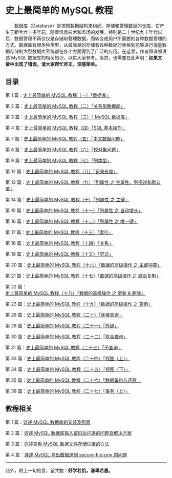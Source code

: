 # 史上最简单的 MySQL 教程


　　数据库（Database）是按照数据结构来组织、存储和管理数据的仓库，它产生于距今六十多年前，随着信息技术和市场的发展，特别是二十世纪九十年代以后，数据管理不再仅仅是存储和管理数据，而转变成用户所需要的各种数据管理的方式。数据库有很多种类型，从最简单的存储有各种数据的表格到能够进行海量数据存储的大型数据库系统都在各个方面得到了广泛的应用。在这里，作者将详细讲述 MySQL 数据库的相关知识，以供大家参考。当然，也需要在此声明：**如果文章中出现了错误，请大家帮忙斧正，深感荣幸。**

## 目录

第 1 篇：[史上最简单的 MySQL 教程（一）「数据库」](https://github.com/guobinhit/mysql-tutorial/blob/master/mysql-articles/database.md)

第 2 篇：[史上最简单的 MySQL 教程（二）「关系型数据库」](https://github.com/guobinhit/mysql-tutorial/blob/master/mysql-articles/relation-db.md)

第 3 篇：[史上最简单的 MySQL 教程（三）「 MySQL 数据库」](https://github.com/guobinhit/mysql-tutorial/blob/master/mysql-articles/mysql_db.md)

第 4 篇：[史上最简单的 MySQL 教程（四）「SQL 基本操作」](https://github.com/guobinhit/mysql-tutorial/blob/master/articles/sql-operation.md)

第 7 篇：[史上最简单的 MySQL 教程（五）「中文数据问题」](https://github.com/guobinhit/mysql-tutorial/blob/master/marticles/chinese-data.md)

第 8 篇：[史上最简单的 MySQL 教程（六）「校对集问题」](https://github.com/guobinhit/mysql-tutorial/blob/master/articles/collate.md)

第 9 篇：[史上最简单的 MySQL 教程（七）「列类型」](https://github.com/guobinhit/mysql-tutorial/blob/master/articles/column-type.md)

第 12 篇：[史上最简单的 MySQL 教程（八）「记录长度」](https://github.com/guobinhit/mysql-tutorial/blob/master/articles/record-length.md)

第 13 篇：[史上最简单的 MySQL 教程（九）「列属性 之 空属性、列描述和默认值」](https://github.com/guobinhit/mysql-tutorial/blob/master/articles/column-null-comment-default.md)

第 14 篇：[史上最简单的 MySQL 教程（十）「列属性 之 主键」](https://github.com/guobinhit/mysql-tutorial/blob/master/articles/primarykey.md)

第 15 篇：[史上最简单的 MySQL 教程（十一）「列属性 之 自动增长」](https://github.com/guobinhit/mysql-tutorial/blob/master/articles/increment.md)

第 16 篇：[史上最简单的 MySQL 教程（十二）「列属性 之 唯一键」](https://github.com/guobinhit/mysql-tutorial/blob/master/articles/uniquekey.md)

第 17 篇：[史上最简单的 MySQL 教程（十三）「索引」](https://github.com/guobinhit/mysql-tutorial/blob/master/articles/index.md)

第 18 篇：[史上最简单的 MySQL 教程（十四）「关系」](https://github.com/guobinhit/mysql-tutorial/blob/master/articles/relation.md)

第 19 篇：[史上最简单的 MySQL 教程（十五）「范式」](https://github.com/guobinhit/mysql-tutorial/blob/master/articles/paradigm.md)

第 20 篇：[史上最简单的 MySQL 教程（十六）「数据的高级操作 之 主键冲突」](https://github.com/guobinhit/mysql-tutorial/blob/master/articles/duplicate-primary-key.md)

第 21 篇：[史上最简单的 MySQL 教程（十七）「数据的高级操作 之 蠕虫复制」](https://github.com/guobinhit/mysql-tutorial/blob/master/articles/worm-copy.md)

第 22 篇：[史上最简单的 MySQL 教程（十八）「数据的高级操作 之 更新 & 删除」](https://github.com/guobinhit/mysql-tutorial/blob/master/articles/updata-and-delete.md)

第 23 篇：[史上最简单的 MySQL 教程（十九）「数据的高级操作 之 查询」](https://github.com/guobinhit/mysql-tutorial/blob/master/articles/select.md)

第 26 篇：[史上最简单的 MySQL 教程（二十）「连接查询」](https://github.com/guobinhit/mysql-tutorial/blob/master/articles/join-query.md)

第 28 篇：[史上最简单的 MySQL 教程（二十一）「外键」](https://github.com/guobinhit/mysql-tutorial/blob/master/articles/foreign-key.md)

第 30 篇：[史上最简单的 MySQL 教程（二十二）「联合查询」](https://github.com/guobinhit/mysql-tutorial/blob/master/mysql-articles/union.md)

第 31 篇：[史上最简单的 MySQL 教程（二十三）「子查询」](https://github.com/guobinhit/mysql-tutorial/blob/master/articles/sub_query.md)

第 33 篇：[史上最简单的 MySQL 教程（二十四）「视图（上）」](https://github.com/guobinhit/mysql-tutorial/blob/master/articles/view-one.md)

第 34 篇：[史上最简单的 MySQL 教程（二十五）「视图（下）」](https://github.com/guobinhit/mysql-tutorial/blob/master/articles/view-two.md)

第 35 篇：[史上最简单的 MySQL 教程（二十六）「数据备份与还原」](https://github.com/guobinhit/mysql-tutorial/blob/master/articles/backup.md)

第 38 篇：[史上最简单的 MySQL 教程（二十七）「事务（上）」](https://github.com/guobinhit/mysql-tutorial/blob/master/articles/thing-one.md)


## 教程相关

第 1 篇：[详述 MySQL 数据库的安装及配置](https://github.com/guobinhit/mysql-tutorial/blob/master/mysql-articles/install-mysql.md)

第 2 篇：[详述 MySQL 数据库输入密码后闪退的问题及解决方案](https://github.com/guobinhit/mysql-tutorial/blob/master/mysql-articles/resovle-method.md)

第 3 篇：[详述查看 MySQL 数据文件存储位置的方法](https://github.com/guobinhit/mysql-tutorial/blob/master/mysql-articles/datafile.md)

第 4 篇：[详述 MySQL 导出数据遇到 secure-file-priv 的问题](https://github.com/guobinhit/mysql-tutorial/blob/master/mysql-articles/secure.md)


----------
此外，附上一句格言，望共勉：**好学若饥，谦卑若愚。**
